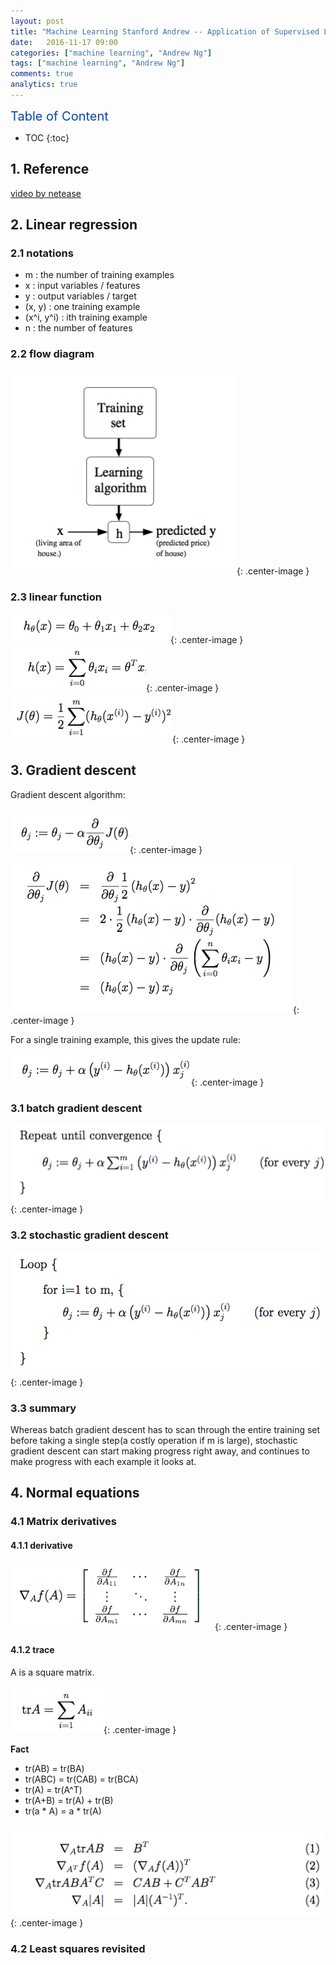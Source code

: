 ```yaml
---
layout: post
title: "Machine Learning Stanford Andrew -- Application of Supervised Learning"
date:   2016-11-17 09:00
categories: ["machine learning", "Andrew Ng"]
tags: ["machine learning", "Andrew Ng"]
comments: true
analytics: true
---
```


<span/>

<span style="color: #0645ad; font-size:20px">Table of Content<span/>

  * TOC
  {:toc}

## 1. Reference

[video by netease](http://open.163.com/movie/2008/1/B/O/M6SGF6VB4_M6SGHJ9BO.html)

## 2. Linear regression

### 2.1 notations

* m : the number of training examples
* x : input variables / features
* y : output variables / target
* (x, y) : one training example
* (x^i, y^i) : ith training example
 * n : the number of features

### 2.2 flow diagram

![flow diagram](/images/2016111701.png){: .center-image }

### 2.3 linear function

![linear function](/images/2016111702.png){: .center-image }
![linear function](/images/2016111703.png){: .center-image }
![cost function](/images/2016111704.png){: .center-image }

## 3. Gradient descent

Gradient descent algorithm:

![how to update theta](/images/2016111705.png){: .center-image }

![derivative of J(theta)](/images/2016112201.png){: .center-image }

For a single training example, this gives the update rule:

![single training example](/images/2016112202.png){: .center-image }

### 3.1 batch gradient descent

![batch gradient descent](/images/2016112203.png){: .center-image }

### 3.2 stochastic gradient descent

![stochastic gradient descent](/images/2016112204.png){: .center-image }

### 3.3 summary

Whereas batch gradient descent has to scan through the entire training set
before taking a single step(a costly operation if m is large), stochastic
gradient descent can start making progress right away, and continues to make
progress with each example it looks at.

## 4. Normal equations

### 4.1 Matrix derivatives

#### 4.1.1 derivative

![martix derivative](/images/2016112205.png){: .center-image }

#### 4.1.2 trace

A is a square matrix.

![trace](/images/2016112206.png){: .center-image }

**Fact**

* tr(AB) = tr(BA)
* tr(ABC) = tr(CAB) = tr(BCA)
* tr(A) = tr(A^T)
* tr(A+B) = tr(A) + tr(B)
* tr(a * A) = a * tr(A)

![trace fact](/images/2016112207.png){: .center-image }

### 4.2 Least squares revisited 

